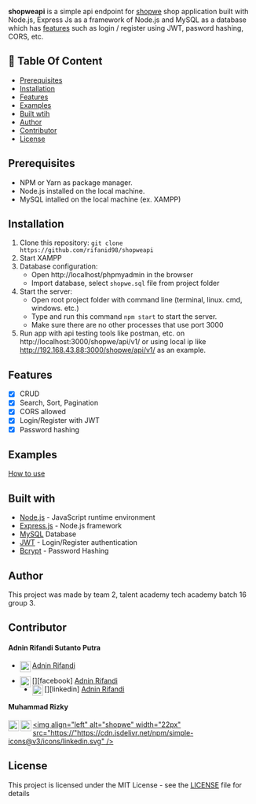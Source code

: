 **shopweapi** is a simple api endpoint for [shopwe](https://github.com/rifanid98/shopwe) shop application built with Node.js, Express Js as a framework of Node.js and MySQL as a database which has [features](https://github.com/rifanid98/#features) such as login / register using JWT, pasword hashing, CORS, etc.

## :memo: Table Of Content

-   [Prerequisites](#prerequisites)
-   [Installation](#installation)
-   [Features](#features)
-   [Examples](#examples)
-   [Built wtih](#features)
-   [Author](#author)
-   [Contributor](#contributor)
-   [License](#license)

## Prerequisites

-   NPM or Yarn as package manager.
-   Node.js installed on the local machine.
-   MySQL intalled on the local machine (ex. XAMPP)

## Installation

1. Clone this repository:
   `git clone https://github.com/rifanid98/shopweapi`
2. Start XAMPP
3. Database configuration:
    - Open http://localhost/phpmyadmin in the browser
    - Import database, select `shopwe.sql` file from project folder
4. Start the server:
    - Open root project folder with command line (terminal, linux. cmd, windows. etc.)
    - Type and run this command `npm start` to start the server.
    - Make sure there are no other processes that use port 3000
5. Run app with api testing tools like postman, etc. on http://localhost:3000/shopwe/api/v1/ or using local ip like http://192.168.43.88:3000/shopwe/api/v1/ as an example.

## Features

-   [x] CRUD
-   [x] Search, Sort, Pagination
-   [x] CORS allowed
-   [x] Login/Register with JWT
-   [x] Password hashing

## Examples

[How to use](https://github.com/rifanid98/shopweapi/blob/master/examples.md)

## Built with

-   [Node.js](http://nodejs.org/) - JavaScript runtime environment
-   [Express.js](https://expressjs.com/) - Node.js framework
-   [MySQL](https://www.mysql.com/) Database
-   [JWT](https://jwt.io/) - Login/Register authentication
-   [Bcrypt](https://github.com/kelektiv/node.bcrypt.js) - Password Hashing

## Author

This project was made by team 2, talent academy tech academy batch 16 group 3.

## Contributor

#### Adnin Rifandi Sutanto Putra

-   <p>
      <img align="left" alt="shopwe" width="22px" src="https://cdn.jsdelivr.net/npm/simple-icons@v3/icons/github.svg" />
      <a href="https://github.com/rifanid98">Adnin Rifandi</a>
    </p>
-   [<img align="left" alt="shopwe" width="22px" src="https://cdn.jsdelivr.net/npm/simple-icons@v3/icons/facebook.svg" />][facebook] [Adnin Rifandi](https://https://web.facebook.com/adnin.rifandi754)
-   [<img align="left" alt="shopwe" width="22px" src="https://cdn.jsdelivr.net/npm/simple-icons@v3/icons/linkedin.svg" />][linkedin] [Adnin Rifandi](https://www.linkedin.com/in/adnin-rifandi/)

#### Muhammad Rizky

[<img align="left" alt="shopwe" width="22px" src="https://cdn.jsdelivr.net/npm/simple-icons@v3/icons/github.svg" />](https://github.com/rifanid98)
[<img align="left" alt="shopwe" width="22px" src="https://cdn.jsdelivr.net/npm/simple-icons@v3/icons/facebook.svg" />](https://https://web.facebook.com/adnin.rifandi754)
[<img align="left" alt="shopwe" width="22px" src="https://"https://cdn.jsdelivr.net/npm/simple-icons@v3/icons/linkedin.svg" />](https://www.linkedin.com/in/adnin-rifandi/)

## License

This project is licensed under the MIT License - see the [LICENSE](https://github.com/rifanid98/shopweapi/blob/master/LICENSE) file for details
